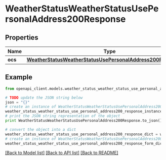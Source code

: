 # WeatherStatusWeatherStatusUsePersonalAddress200Response


## Properties
Name | Type | Description | Notes
------------ | ------------- | ------------- | -------------
**ocs** | [**WeatherStatusWeatherStatusUsePersonalAddress200ResponseOcs**](WeatherStatusWeatherStatusUsePersonalAddress200ResponseOcs.md) |  | 

## Example

```python
from openapi_client.models.weather_status_weather_status_use_personal_address200_response import WeatherStatusWeatherStatusUsePersonalAddress200Response

# TODO update the JSON string below
json = "{}"
# create an instance of WeatherStatusWeatherStatusUsePersonalAddress200Response from a JSON string
weather_status_weather_status_use_personal_address200_response_instance = WeatherStatusWeatherStatusUsePersonalAddress200Response.from_json(json)
# print the JSON string representation of the object
print WeatherStatusWeatherStatusUsePersonalAddress200Response.to_json()

# convert the object into a dict
weather_status_weather_status_use_personal_address200_response_dict = weather_status_weather_status_use_personal_address200_response_instance.to_dict()
# create an instance of WeatherStatusWeatherStatusUsePersonalAddress200Response from a dict
weather_status_weather_status_use_personal_address200_response_form_dict = weather_status_weather_status_use_personal_address200_response.from_dict(weather_status_weather_status_use_personal_address200_response_dict)
```
[[Back to Model list]](../README.md#documentation-for-models) [[Back to API list]](../README.md#documentation-for-api-endpoints) [[Back to README]](../README.md)



